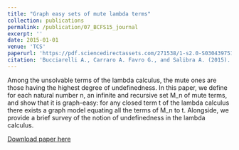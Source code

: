 ```yaml
---
title: "Graph easy sets of mute lambda terms"
collection: publications
permalink: /publication/07_BCFS15_journal
excerpt: ''
date: 2015-01-01
venue: 'TCS'
paperurl: 'https://pdf.sciencedirectassets.com/271538/1-s2.0-S0304397516X00151/1-s2.0-S0304397515011858/main.pdf?X-Amz-Security-Token=IQoJb3JpZ2luX2VjEJL%2F%2F%2F%2F%2F%2F%2F%2F%2F%2FwEaCXVzLWVhc3QtMSJIMEYCIQCIjIX99sHhmX9ZcZfiIWG0G2SbcMRlciw%2F8iEFEBEAmwIhAIVjcII7qkHw7eQJIWDTUB4qy05Cq6inBdWsftpfbCy%2FKrwFCIr%2F%2F%2F%2F%2F%2F%2F%2F%2F%2FwEQBRoMMDU5MDAzNTQ2ODY1Igy9kufRHdgtskhv1OkqkAUxYXh5uOe81uyFS%2BCo6weWfa3qheHApuislLzhHKocwlrDa9fFgZu18JBwS7SYv761RRGrPwk3uDM7gZZShTvIYgLb0PhL7eRhaoDXrPuq1CZ2qJz3%2BBjnJfGzH5%2FKC5%2FR2XK7saLIyT9Ge%2FRish6oUdCOn3UGeD%2B5z%2BsDtOMegotFkHVJY0C8kAHkG42jLaJlp0PzVOo0t3R8%2Bk6YzrhV%2FywVkhaH2pKr%2BOH2yrBW47oxWGvNAhbvAxSlcOoZ%2BGdF8oLpyZJGNdUOiCWksUjCjhyWqFeoD51pfx5%2FwgTSVjXnObw5PalrsjYNOo3mfOSfCO5exCHtwR5z8qM9vDAPE%2BTKHypcYSn3Yq66InZNbnDuuK3eROOc94eaBFyN932NTwhwy8%2BnLVdQdytmLqAiw4pL%2BnL%2BYRIdgZXQU9a1NYiNcAUjLffvks7R%2BKXGcj4Wr3Oe46SUjXwZBTa6AfyCxwvzrDO3Q4FopTmkgLlTw2qYaWKkiHDJ5f1dWSp5L%2BshJpVFPy604%2B%2BwP2IJVrZV1xeBD5RyzmQzYwWwB8Oo0XV7h%2B77TuCyrFkXOEfirFd%2BPGEl0yjqommCux9PEaW%2BGKi0X3jWuOHo%2BK1ctPadZ9RDX3TdhRbVBdxczU%2Beb1L2TsFLSdGeE4A%2FgRcWcmWed7%2BNlp6MyHke68gB1%2BI72P%2BNwAQF%2FfJsqOvQ5%2Fb%2Bm9XUEeOGTGJWDvl6GpXyfwkDjbF5tafmWRdGOqPtifDblGcKdlhqrDkeMKuEYa9cs8NRMevc2%2FeVGrBTcXetTIjtNi8LnvGaVjCoNRzpuaJKDpNe2CkX5AkVD9d3A873U3vqke%2FnBkP2qJwl0tVjOcSQpwQhS3v2f98qBJ4BcVhPuTCO48%2BoBjqwAZFugeuCuWhOPZFDNmDEEGFPyP32cswC%2BUhcHol%2BUvu0WRYiie4wEEnxTyMaw0YFgOjBgEMQpSR6c0ZnY7XBQp9nFSKZsfghaLAGKkPOJcVLR5tsHwOyEZxlopJIBRjGzu1Yr2tjzb1wRieIRLdo7H821hRSKFI6I2CnT3B7HpOGiAJ3Vuhl4h9gaBv6UUkjryVav8EdEA%2F6g0fm39MJlxI10EJWIdGDydiR9eqq4Myq&X-Amz-Algorithm=AWS4-HMAC-SHA256&X-Amz-Date=20230927T094600Z&X-Amz-SignedHeaders=host&X-Amz-Expires=300&X-Amz-Credential=ASIAQ3PHCVTY2MSZ3PNK%2F20230927%2Fus-east-1%2Fs3%2Faws4_request&X-Amz-Signature=9472592b50ee997d7041a24d0fdf170976025883b8e90c62250f8f965b2138f9&hash=bb9b37d0662fa3d9d1edf7be385a8c9da214fdbdac1bd5ffc28ca930b40dfa09&host=68042c943591013ac2b2430a89b270f6af2c76d8dfd086a07176afe7c76c2c61&pii=S0304397515011858&tid=spdf-f56d366d-7474-4d2e-9c96-db3c79e9dc29&sid=b5aada139ad93049818b0816a15465b6b08dgxrqb&type=client&tsoh=d3d3LnNjaWVuY2VkaXJlY3QuY29t&ua=13175b51025d0a55565a&rr=80d2d12869600e9b&cc=it'
citation: 'Bucciarelli A., Carraro A. Favro G., and Salibra A. (2015). &quot;Graph easy sets of mute lambda terms&quot;, <i>Theoretical Computer Science</i>, vol. 629, pp. 51-63.'
---
```

Among the unsolvable terms of the lambda calculus, the mute ones are those having the highest degree of undefinedness. In this paper, we define for each natural number n, an infinite and recursive set M_n of mute terms, and show that it is graph-easy: for any closed term t of the lambda calculus there exists a graph model equating all the terms of M_n to t. Alongside, we provide a brief survey of the notion of undefinedness in the lambda calculus.

[Download paper here](https://www.sciencedirect.com/science/article/pii/S0304397515011858)